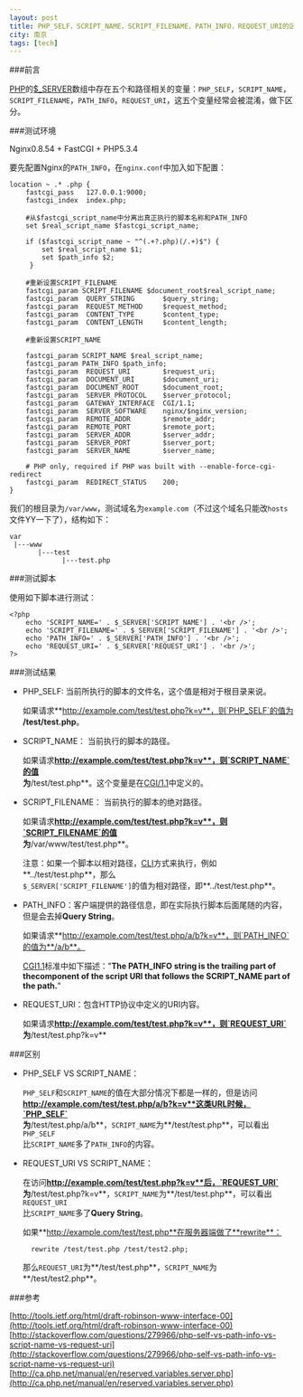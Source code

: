 ```yaml
---
layout: post
title: PHP_SELF，SCRIPT_NAME，SCRIPT_FILENAME，PATH_INFO，REQUEST_URI的区别
city: 南京
tags: [tech]
---
```


###前言

[PHP]的[$_SERVER][3]数组中存在五个和路径相关的变量：`PHP_SELF`，`SCRIPT_NAME`，      
`SCRIPT_FILENAME`，`PATH_INFO`，`REQUEST_URI`，这五个变量经常会被混淆，做下区分。

###测试环境

Nginx0.8.54 + FastCGI + PHP5.3.4

要先配置Nginx的`PATH_INFO`，在`nginx.conf`中加入如下配置：

	location ~ .* .php {
	    fastcgi_pass   127.0.0.1:9000;
	    fastcgi_index  index.php;

	    #从$fastcgi_script_name中分离出真正执行的脚本名称和PATH_INFO
	    set $real_script_name $fastcgi_script_name;

	    if ($fastcgi_script_name ~ "^(.+?.php)(/.+)$") {
	        set $real_script_name $1;
	        set $path_info $2;
	     }

	    #重新设置SCRIPT_FILENAME
	    fastcgi_param SCRIPT_FILENAME $document_root$real_script_name;
	    fastcgi_param  QUERY_STRING       $query_string;
	    fastcgi_param  REQUEST_METHOD     $request_method;
	    fastcgi_param  CONTENT_TYPE       $content_type;
	    fastcgi_param  CONTENT_LENGTH     $content_length;

	    #重新设置SCRIPT_NAME

	    fastcgi_param SCRIPT_NAME $real_script_name;
	    fastcgi_param PATH_INFO $path_info;
	    fastcgi_param  REQUEST_URI        $request_uri;
	    fastcgi_param  DOCUMENT_URI       $document_uri;
	    fastcgi_param  DOCUMENT_ROOT      $document_root;
	    fastcgi_param  SERVER_PROTOCOL    $server_protocol;
	    fastcgi_param  GATEWAY_INTERFACE  CGI/1.1;
	    fastcgi_param  SERVER_SOFTWARE    nginx/$nginx_version;
	    fastcgi_param  REMOTE_ADDR        $remote_addr;
	    fastcgi_param  REMOTE_PORT        $remote_port;
	    fastcgi_param  SERVER_ADDR        $server_addr;
	    fastcgi_param  SERVER_PORT        $server_port;
	    fastcgi_param  SERVER_NAME        $server_name;

	    # PHP only, required if PHP was built with --enable-force-cgi-redirect
	    fastcgi_param  REDIRECT_STATUS    200;
	}


我们的根目录为`/var/www`，测试域名为`example.com`（不过这个域名只能改`hosts`文件YY一下了），结构如下：

	var
	 |---www
	       |---test
	             |---test.php

###测试脚本

使用如下脚本进行测试：

	<?php
	    echo 'SCRIPT_NAME=' . $_SERVER['SCRIPT_NAME'] . '<br />';
	    echo 'SCRIPT_FILENAME=' . $_SERVER['SCRIPT_FILENAME'] . '<br />';
	    echo 'PATH_INFO=' . $_SERVER['PATH_INFO'] . '<br />';
	    echo 'REQUEST_URI=' . $_SERVER['REQUEST_URI'] . '<br />';
	?>

###测试结果

* PHP_SELF: 当前所执行的脚本的文件名，这个值是相对于根目录来说。  
   
  如果请求**http://example.com/test/test.php?k=v**，则`PHP_SELF`的值为     
  **/test/test.php**。

* SCRIPT_NAME： 当前执行的脚本的路径。    

  如果请求**http://example.com/test/test.php?k=v**，则`SCRIPT_NAME`的值     
  为**/test/test.php**。这个变量是在[CGI/1.1][1]中定义的。

* SCRIPT_FILENAME： 当前执行的脚本的绝对路径。      

  如果请求**http://example.com/test/test.php?k=v**，则`SCRIPT_FILENAME`的值     
  为**/var/www/test/test.php**。      
  
  注意：如果一个脚本以相对路径，[CLI][2]方式来执行，例如**../test/test.php**，那么     
  `$_SERVER['SCRIPT_FILENAME']`的值为相对路径，即**../test/test.php**。

* PATH_INFO：客户端提供的路径信息，即在实际执行脚本后面尾随的内容，但是会去掉**Query String**。      

  如果请求**http://example.com/test/test.php/a/b?k=v**，则`PATH_INFO`的值为**/a/b**。       
  
  [CGI1.1][1]标准中如下描述："**The PATH_INFO string is the trailing part of thecomponent of the script URI that follows the SCRIPT_NAME part of the path.**"

* REQUEST_URI：包含HTTP协议中定义的URI内容。     

  如果请求**http://example.com/test/test.php?k=v**，则`REQUEST_URI`     
  为**/test/test.php?k=v**

###区别

* PHP_SELF VS SCRIPT_NAME：
  
  `PHP_SELF`和`SCRIPT_NAME`的值在大部分情况下都是一样的，但是访问     
  **http://example.com/test/test.php/a/b?k=v**这类URL时候，`PHP_SELF`     
  为**/test/test.php/a/b**，`SCRIPT_NAME`为**/test/test.php**，可以看出`PHP_SELF`     
  比`SCRIPT_NAME`多了`PATH_INFO`的内容。

* REQUEST_URI VS SCRIPT_NAME：
  
  在访问**http://example.com/test/test.php?k=v**后，`REQUEST_URI`    
  为**/test/test.php?k=v**，`SCRIPT_NAME`为**/test/test.php**，可以看出`REQUEST_URI`     
  比`SCRIPT_NAME`多了**Query String**。
  
  如果**http://example.com/test/test.php**在服务器端做了**rewrite**： 
  
  		rewrite /test/test.php /test/test2.php; 
	
  那么`REQUEST_URI`为**/test/test.php**，`SCRIPT_NAME`为**/test/test2.php**。

###参考

[http://tools.ietf.org/html/draft-robinson-www-interface-00](http://tools.ietf.org/html/draft-robinson-www-interface-00)      
[http://stackoverflow.com/questions/279966/php-self-vs-path-info-vs-script-name-vs-request-uri](http://stackoverflow.com/questions/279966/php-self-vs-path-info-vs-script-name-vs-request-uri)   
[http://ca.php.net/manual/en/reserved.variables.server.php](http://ca.php.net/manual/en/reserved.variables.server.php)   


[PHP]: http://www.php.net "PHP Hypertext Preprocessor"
[1]: http://tools.ietf.org/html/rfc3875 "CGI/1.1"
[2]: http://php.net/manual/en/features.commandline.php "PHP CLI"
[3]: http://cn2.php.net/reserved.variables.server.php "$_SERVER"